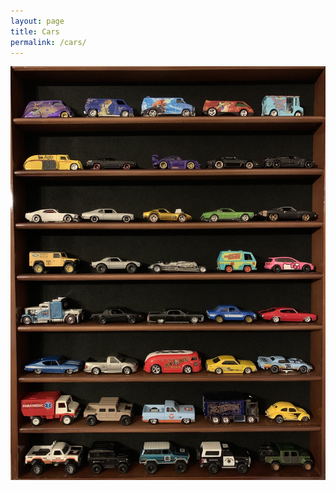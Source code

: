 ```yaml
---
layout: page
title: Cars
permalink: /cars/
---
```



![Hot Wheels](/assets/images/hot-wheels.jpg)








